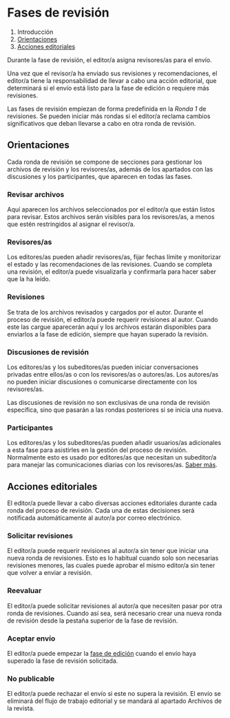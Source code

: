 # Fases de revisión

1. Introducción
2. [Orientaciones](review.md#orientation)
3. [Acciones editoriales](review.md#editorial-actions)

Durante la fase de revisión, el editor/a asigna revisores/as para el envío.

Una vez que el revisor/a ha enviado sus revisiones y recomendaciones, el editor/a tiene la responsabilidad de llevar a cabo una acción editorial, que determinará si el envío está listo para la fase de edición o requiere más revisiones.

Las fases de revisión empiezan de forma predefinida en la *Ronda 1* de revisiones. Se pueden iniciar más rondas si el editor/a reclama cambios significativos que deban llevarse a cabo en otra ronda de revisión.

## <a name="orientation"></a>Orientaciones

Cada ronda de revisión se compone de secciones para gestionar los archivos de revisión y los revisores/as, además de los apartados con las discusiones y los participantes, que aparecen en todas las fases.

### <a name="review-files"></a>Revisar archivos
Aquí aparecen los archivos seleccionados por el editor/a que están listos para revisar. Estos archivos serán visibles para los revisores/as, a menos que estén restringidos al asignar el revisor/a.

### <a name="reviewers"></a>Revisores/as
Los editores/as pueden añadir revisores/as, fijar fechas límite y monitorizar el estado y las recomendaciones de las revisiones. Cuando se completa una revisión, el editor/a puede visualizarla y confirmarla para hacer saber que la ha leído.

### <a name="revisions"></a>Revisiones
Se trata de los archivos revisados y cargados por el autor. Durante el proceso de revisión, el editor/a puede requerir revisiones al autor. Cuando este las cargue aparecerán aquí y los archivos estarán disponibles para enviarlos a la fase de edición, siempre que hayan superado la revisión.

### <a name="discussions"></a>Discusiones de revisión
Los editores/as y los subeditores/as pueden iniciar conversaciones privadas entre ellos/as o con los revisores/as o autores/as. Los autores/as no pueden iniciar discusiones o comunicarse directamente con los revisores/as.

Las discusiones de revisión no son exclusivas de una ronda de revisión específica, sino que pasarán a las rondas posteriores si se inicia una nueva.

### <a name="participants"></a>Participantes
Los editores/as y los subeditores/as pueden añadir usuarios/as adicionales a esta fase para asistirles en la gestión del proceso de revisión. Normalmente esto es usado por editores/as que necesitan un subeditor/a para manejar las comunicaciones diarias con los revisores/as. [Saber más](../editorial-workflow.md#participants).

## <a name="editorial-actions"></a>Acciones editoriales
El editor/a puede llevar a cabo diversas acciones editoriales durante cada ronda del proceso de revisión. Cada una de estas decisiones será notificada automáticamente al autor/a por correo electrónico.

### <a name="request-revisions"></a>Solicitar revisiones
El editor/a puede requerir revisiones al autor/a sin tener que iniciar una nueva ronda de revisiones. Esto es lo habitual cuando solo son necesarias revisiones menores, las cuales puede aprobar el mismo editor/a sin tener que volver a enviar a revisión.

### <a name="new-review"></a>Reevaluar
El editor/a puede solicitar revisiones al autor/a que necesiten pasar por otra ronda de revisiones. Cuando así sea, será necesario crear una nueva ronda de revisión desde la pestaña superior de la fase de revisión.

### <a name="copyediting"></a>Aceptar envío
El editor/a puede empezar la [fase de edición](copyediting.md) cuando el envío haya superado la fase de revisión solicitada.

### <a name="decline"></a>No publicable
El editor/a puede rechazar el envío si este no supera la revisión. El envío se eliminará del flujo de trabajo editorial y se mandará al apartado Archivos de la revista.
